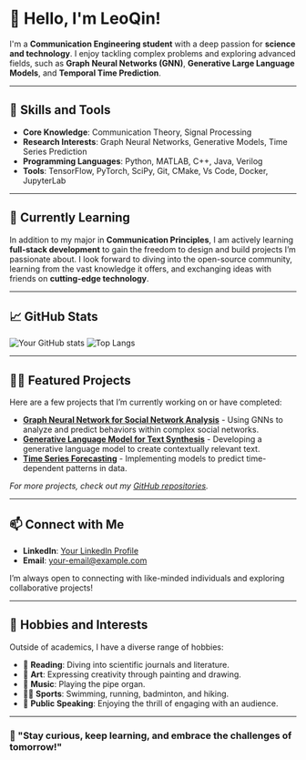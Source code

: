 # 👋 Hello, I'm LeoQin!

I'm a **Communication Engineering student** with a deep passion for **science and technology**. I enjoy tackling complex problems and exploring advanced fields, such as **Graph Neural Networks (GNN)**, **Generative Large Language Models**, and **Temporal Time Prediction**.

---

## 🔧 Skills and Tools
- **Core Knowledge**: Communication Theory, Signal Processing
- **Research Interests**: Graph Neural Networks, Generative Models, Time Series Prediction
- **Programming Languages**: Python, MATLAB, C++, Java, Verilog
- **Tools**: TensorFlow, PyTorch, SciPy, Git, CMake, Vs Code, Docker, JupyterLab

---

## 🌱 Currently Learning
In addition to my major in **Communication Principles**, I am actively learning **full-stack development** to gain the freedom to design and build projects I’m passionate about. I look forward to diving into the open-source community, learning from the vast knowledge it offers, and exchanging ideas with friends on **cutting-edge technology**.

---

## 📈 GitHub Stats
![Your GitHub stats](https://github-readme-stats.vercel.app/api?username=LeoQins&show_icons=true&theme=radical)
![Top Langs](https://github-readme-stats.vercel.app/api/top-langs/?username=LeoQins&layout=compact&theme=radical)

---

## 👨‍💻 Featured Projects
Here are a few projects that I’m currently working on or have completed:

- **[Graph Neural Network for Social Network Analysis](https://github.com/LeoQins/VisionTransformer)** - Using GNNs to analyze and predict behaviors within complex social networks.
- **[Generative Language Model for Text Synthesis](https://github.com/LeoQins/ECShiXun)** - Developing a generative language model to create contextually relevant text.
- **[Time Series Forecasting](https://github.com/LeoQins/ECShiXun)** - Implementing models to predict time-dependent patterns in data.

_For more projects, check out my [GitHub repositories](https://github.com/LeoQins?tab=repositories)._

---

## 📫 Connect with Me
- **LinkedIn**: [Your LinkedIn Profile](https://linkedin.com/in/LeoQims)
- **Email**: [your-email@example.com](mailto:your-email@example.com)

I’m always open to connecting with like-minded individuals and exploring collaborative projects!

---

## 🎯 Hobbies and Interests
Outside of academics, I have a diverse range of hobbies:
- 📖 **Reading**: Diving into scientific journals and literature.
- 🎨 **Art**: Expressing creativity through painting and drawing.
- 🎼 **Music**: Playing the pipe organ.
- 🏊‍♂️ **Sports**: Swimming, running, badminton, and hiking.
- 🎤 **Public Speaking**: Enjoying the thrill of engaging with an audience.

---

### 🚀 "Stay curious, keep learning, and embrace the challenges of tomorrow!"
